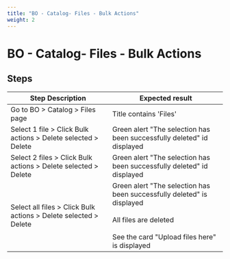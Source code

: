 ```yaml
---
title: "BO - Catalog- Files - Bulk Actions"
weight: 2
---
```


# BO - Catalog- Files - Bulk Actions
## Steps
| Step Description | Expected result |
| ----- | ----- |
| Go to BO > Catalog > Files page | Title contains 'Files' |
| Select 1 file > Click Bulk actions > Delete selected > Delete | Green alert "The selection has been successfully deleted" id displayed |
| Select 2 files > Click Bulk actions > Delete selected > Delete | Green alert "The selection has been successfully deleted" id displayed |
| Select all files > Click Bulk actions > Delete selected > Delete | Green alert "The selection has been successfully deleted" is displayed<br><br>All files are deleted<br><br>See the card "Upload files here" is displayed |
